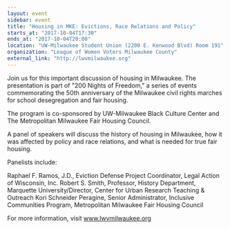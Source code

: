 ```yaml
---
layout: event
sidebar: event
title: "Housing in MKE: Evictions, Race Relations and Policy"
starts_at: "2017-10-04T17:30"
ends_at: "2017-10-04T20:00"
location: "UW-Milwaukee Student Union (2200 E. Kenwood Blvd) Room 191"
organization: "League of Women Voters Milwaukee County"
external_link: "http://lwvmilwaukee.org"
---
```


Join us for this important discussion of housing in Milwaukee. The presentation is part of "200 Nights of Freedom," a series of events commemorating the 50th anniversary of the Milwaukee civil rights marches for school desegregation and fair housing. 

The program is co-sponsored by UW-Milwaukee Black Culture Center and The Metropolitan Milwaukee Fair Housing Council. 

A panel of speakers will discuss the history of housing in Milwaukee, how it was affected by policy and race relations, and what is needed for true fair housing. 

Panelists include:

Raphael F. Ramos, J.D., Eviction Defense Project Coordinator, Legal Action of Wisconsin, Inc.
Robert S. Smith, Professor, History Department, Marquette University/Director, Center for Urban Research Teaching & Outreach
Kori Schneider Peragine, Senior Administrator, Inclusive Communities Program, Metropolitan Milwaukee Fair Housing Council

For more information, visit www.lwvmilwaukee.org
